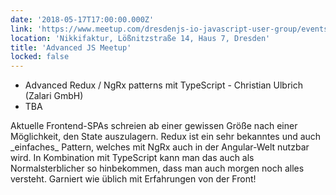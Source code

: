 ```yaml
---
date: '2018-05-17T17:00:00.000Z'
link: 'https://www.meetup.com/dresdenjs-io-javascript-user-group/events/xjdvpnyxhbnb/'
location: 'Nikkifaktur, Lößnitzstraße 14, Haus 7, Dresden'
title: 'Advanced JS Meetup'
locked: false
---
```

* Advanced Redux / NgRx patterns mit TypeScript - Christian Ulbrich (Zalari GmbH)  
* TBA

Aktuelle Frontend-SPAs schreien ab einer gewissen Größe nach einer Möglichkeit, den State auszulagern. Redux ist ein sehr bekanntes und auch \_einfaches\_ Pattern, welches mit NgRx auch in der Angular-Welt nutzbar wird. In Kombination mit TypeScript kann man das auch als Normalsterblicher so hinbekommen, dass man auch morgen noch alles versteht. Garniert wie üblich mit Erfahrungen von der Front!
